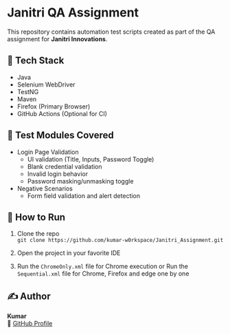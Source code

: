 # Janitri QA Assignment

This repository contains automation test scripts created as part of the QA assignment for **Janitri Innovations**.

## 📌 Tech Stack

- Java
- Selenium WebDriver
- TestNG
- Maven
- Firefox (Primary Browser)
- GitHub Actions (Optional for CI)

## 🧪 Test Modules Covered

- Login Page Validation
  - UI validation (Title, Inputs, Password Toggle)
  - Blank credential validation
  - Invalid login behavior
  - Password masking/unmasking toggle
- Negative Scenarios
  - Form field validation and alert detection

## 🚀 How to Run

1. Clone the repo  
   `git clone https://github.com/kumar-w0rkspace/Janitri_Assignment.git`

2. Open the project in your favorite IDE

3. Run the `ChromeOnly.xml` file for Chrome execution or
    Run the `Sequential.xml` file for Chrome, Firefox and edge one by one
  


## ✍ Author

**Kumar**  
🔗 [GitHub Profile](https://github.com/kumar-w0rkspace)

